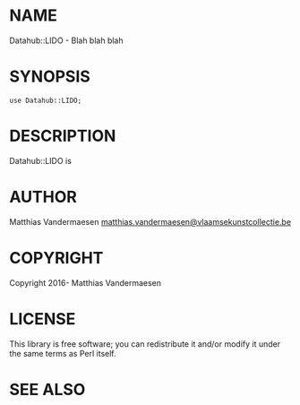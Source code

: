 # NAME

Datahub::LIDO - Blah blah blah

# SYNOPSIS

    use Datahub::LIDO;

# DESCRIPTION

Datahub::LIDO is

# AUTHOR

Matthias Vandermaesen <matthias.vandermaesen@vlaamsekunstcollectie.be>

# COPYRIGHT

Copyright 2016- Matthias Vandermaesen

# LICENSE

This library is free software; you can redistribute it and/or modify
it under the same terms as Perl itself.

# SEE ALSO

